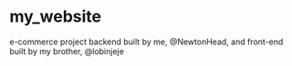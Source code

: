 # my_website
e-commerce project
backend built by me, @NewtonHead, and front-end built by my brother, @lobinjeje